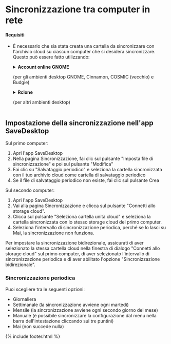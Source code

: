 # Sincronizzazione tra computer in rete
#### Requisiti
- È necessario che sia stata creata una cartella da sincronizzare con l'archivio cloud su ciascun computer che si desidera sincronizzare. Questo può essere fatto utilizzando:

  <details>
    <summary>
    <b>Account online GNOME</b>
    <p>(per gli ambienti desktop GNOME, Cinnamon, COSMIC (vecchio) e Budgie)</p>
    </summary>

    - Apri le Impostazioni GNOME
    - Vai alla sezione Account online e seleziona il tuo servizio di cloud storage

    ![OnlineAccounts.png](https://raw.githubusercontent.com/vikdevelop/SaveDesktop/webpage/wiki/synchronization/screenshots/OnlineAccounts_en.png)

  </details>


  <details>
    <summary>
    <b>Rclone</b>
    <p>(per altri ambienti desktop)</p>
    </summary>

    - Installa Rclone
    ```
    sudo -v ; curl https://rclone.org/install.sh | sudo bash
    ```

    - Imposta Rclone usando questo comando, che crea la cartella cloud drive, imposta Rclone e monta la cartella
    ```
    mkdir -p ~/drive &amp;&amp; rclone config create drive your-cloud-drive-service &amp;&amp; nohup rclone mount drive: ~/drive --vfs-cache-mode writes &amp; echo "L'unità è stata montata correttamente"
    ```
    * Invece di `your-cloud-drive-service` usa il nome del tuo servizio cloud drive, come `drive` (per Google Drive), `onedrive`, `dropbox`, ecc.

    - Consenti l'accesso alla cartella creata nell'[app Flatseal](https://flathub.org/apps/com.github.tchx84.Flatseal).
    </details>

  
## Impostazione della sincronizzazione nell'app SaveDesktop
Sul primo computer:
1. Apri l'app SaveDesktop
2. Nella pagina Sincronizzazione, fai clic sul pulsante "Imposta file di sincronizzazione" e poi sul pulsante "Modifica"
3. Fai clic su "Salvataggio periodico" e seleziona la cartella sincronizzata con il tuo archivio cloud come cartella di salvataggio periodico
4. Se il file di salvataggio periodico non esiste, fai clic sul pulsante Crea

Sul secondo computer:
1. Apri l'app SaveDesktop
2. Vai alla pagina Sincronizzazione e clicca sul pulsante "Connetti allo storage cloud".
3. Clicca sul pulsante "Seleziona cartella unità cloud" e seleziona la cartella sincronizzata con lo stesso storage cloud del primo computer.
4. Seleziona l'intervallo di sincronizzazione periodica, perché se lo lasci su Mai, la sincronizzazione non funziona.

Per impostare la sincronizzazione bidirezionale, assicurati di aver selezionato la stessa cartella cloud nella finestra di dialogo "Connetti allo storage cloud" sul primo computer, di aver selezionato l'intervallo di sincronizzazione periodica e di aver abilitato l'opzione "Sincronizzazione bidirezionale".

### Sincronizzazione periodica
Puoi scegliere tra le seguenti opzioni:
- Giornaliera
- Settimanale (la sincronizzazione avviene ogni martedì)
- Mensile (la sincronizzazione avviene ogni secondo giorno del mese)
- Manuale (è possibile sincronizzare la configurazione dal menu nella barra dell'intestazione cliccando sui tre puntini)
- Mai (non succede nulla)

{% include footer.html %}
